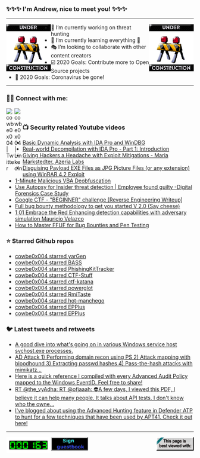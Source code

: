 ### ✨✨✨ I'm Andrew, nice to meet you! ✨✨✨

---
<img align="left" width="120px" src="https://raw.githubusercontent.com/cowbe0x004/cowbe0x004/master/images/image004.gif" />
<img align="right" width="120px" src="https://raw.githubusercontent.com/cowbe0x004/cowbe0x004/master/images/image004.gif" />

- 📖 I’m currently working on threat hunting
- 📘 I’m currently learning everything 🤣
- 🎭 I’m looking to collaborate with other content creators
- ☑️ 2020 Goals: Contribute more to Open Source projects
- 🦠 2020 Goals: Coronavirus be gone!

---

### 🤝🏽 Connect with me:
[<img align="left" alt="cowbe0x004 | Twitter" width="22px" src="https://cdn.jsdelivr.net/npm/simple-icons@v3/icons/twitter.svg" />][twitter]
[<img align="left" alt="cowbe0x004 | LinkedIn" width="22px" src="https://cdn.jsdelivr.net/npm/simple-icons@v3/icons/linkedin.svg" />][linkedin]

<!--
[<img align="left" alt="cowbe0x004.com" width="22px" src="https://raw.githubusercontent.com/iconic/open-iconic/master/svg/globe.svg" />][website]
[<img align="left" alt="cowbe0x004 | YouTube" width="22px" src="https://cdn.jsdelivr.net/npm/simple-icons@v3/icons/youtube.svg" />][youtube]
[<img align="left" alt="cowbe0x004 | Instagram" width="22px" src="https://cdn.jsdelivr.net/npm/simple-icons@v3/icons/instagram.svg" />][instagram]
-->

<br />

### 📺 Security related Youtube videos
<!-- YOUTUBE:START -->
- [Basic Dynamic Analysis with IDA Pro and WinDBG](https://www.youtube.com/watch?v=_ACDiW2I4ns)
- [Real-world Decompilation with IDA Pro - Part 1: Introduction](https://www.youtube.com/watch?v=vb18UVF4a_o)
- [Giving Hackers a Headache with Exploit Mitigations - Maria Markstedter, Azeria Labs](https://www.youtube.com/watch?v=riQ-WyYrxh4)
- [Disguising Payload EXE Files as JPG Picture Files (or any extension) using WinRAR 4.2 Exploit](https://www.youtube.com/watch?v=ARRI4ZVHz5E)
- [1-Minute Malicious VBA Deobfuscation](https://www.youtube.com/watch?v=K6oWLWhU8V4)
- [Use Autopsy for Insider threat detection | Employee found guilty -Digital Forensics Case Study](https://www.youtube.com/watch?v=KYQSrNdNmj4)
- [Google CTF - "BEGINNER" challenge [Reverse Engineering Writeup]](https://www.youtube.com/watch?v=rBYrQ1OEhik)
- [Full bug bounty methodology to get you started V 2.0 (Say cheese)](https://www.youtube.com/watch?v=4q22s743hrI)
- [1 01 Embrace the Red Enhancing detection capabilities with adversary simulation Mauricio Velazco](https://www.youtube.com/watch?v=8JFP1wj37Vk)
- [How to Master FFUF for Bug Bounties and Pen Testing](https://www.youtube.com/watch?v=iLFkxAmwXF0)
<!-- YOUTUBE:END -->

### ⭐ Starred Github repos
<!-- GITHUB_STAR:START -->
- [cowbe0x004 starred yarGen](https://github.com/Neo23x0/yarGen)
- [cowbe0x004 starred BASS](https://github.com/Cisco-Talos/BASS)
- [cowbe0x004 starred PhishingKitTracker](https://github.com/marcoramilli/PhishingKitTracker)
- [cowbe0x004 starred CTF-Stuff](https://github.com/emtuls/CTF-Stuff)
- [cowbe0x004 starred ctf-katana](https://github.com/JohnHammond/ctf-katana)
- [cowbe0x004 starred powerglot](https://github.com/mindcrypt/powerglot)
- [cowbe0x004 starred RmiTaste](https://github.com/STMSolutions/RmiTaste)
- [cowbe0x004 starred hot-manchego](https://github.com/FortyNorthSecurity/hot-manchego)
- [cowbe0x004 starred EPPlus](https://github.com/EPPlusSoftware/EPPlus)
- [cowbe0x004 starred EPPlus](https://github.com/JanKallman/EPPlus)
<!-- GITHUB_STAR:END -->

### 🐦 Latest tweets and retweets
<!-- TWEETS:START -->
- [A good dive into what's going on in various Windows service host svchost.exe processes.](https://twitter.com/dragosr/status/1310432810520293379)
- [AD Attack 1) Performing domain recon using PS  2) Attack mapping with bloodhound  3) Extracting passwd hashes   4) Pass-the-hash attacks with mimikatz...](https://twitter.com/CyberWarship/status/1309127376283013120)
- [Here is a quick reference I compiled with every Advanced Audit Policy mapped to the Windows EventID. Feel free to share!](https://twitter.com/Ben0xA/status/1308455521385615360)
- [RT @the_vyAdha: RT @ofjaaah: 👽A few days, I viewed this PDF, I believe it can help many people. It talks about API tests. I don't know who the owne...](https://twitter.com/infosecsanyam/status/1307576619901554688)
- [I've blogged about using the Advanced Hunting feature in Defender ATP to hunt for a few techniques that have been used by APT41. Check it out here!](https://twitter.com/DebugPrivilege/status/1306894984923275264)
<!-- TWEETS:END -->

---

[<img align="left" width="120px" src="https://raw.githubusercontent.com/cowbe0x004/cowbe0x004/master/images/visitors.gif" />][visitor]
[<img align="left" alt="Sign My Guestbook" width="100px" src="https://raw.githubusercontent.com/cowbe0x004/cowbe0x004/master/images/sign_guest_book.gif" />][guestbook]
[<img align="right" width="100px" src="https://raw.githubusercontent.com/cowbe0x004/cowbe0x004/master/images/netscape.gif" />][netscape]


[website]: https://cowbe0x004.com
[twitter]: https://twitter.com/cowbe0x004
[youtube]: https://youtube.com/
[instagram]: https://instagram.com/
[linkedin]: https://www.linkedin.com/in/anhuang/
[guestbook]: https://github.com/cowbe0x004/cowbe0x004/issues
[netscape]: https://github.com/cowbe0x004/cowbe0x004
[visitor]: https://github.com/cowbe0x004/cowbe0x004
